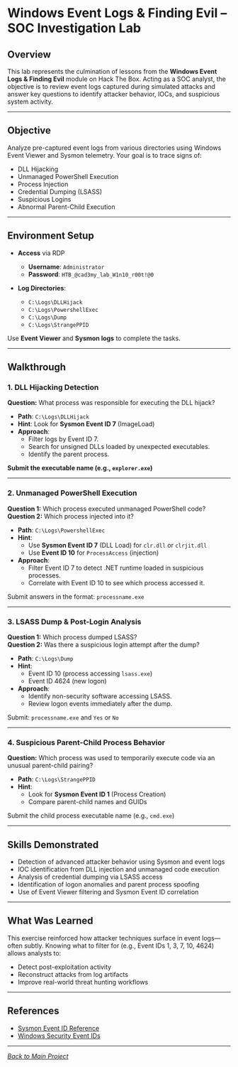 # Windows Event Logs & Finding Evil – SOC Investigation Lab

## Overview
This lab represents the culmination of lessons from the **Windows Event Logs & Finding Evil** module on Hack The Box. Acting as a SOC analyst, the objective is to review event logs captured during simulated attacks and answer key questions to identify attacker behavior, IOCs, and suspicious system activity.

---

## Objective
Analyze pre-captured event logs from various directories using Windows Event Viewer and Sysmon telemetry. Your goal is to trace signs of:
- DLL Hijacking
- Unmanaged PowerShell Execution
- Process Injection
- Credential Dumping (LSASS)
- Suspicious Logins
- Abnormal Parent-Child Execution

---

## Environment Setup
- **Access** via RDP  
  - **Username**: `Administrator`  
  - **Password**: `HTB_@cad3my_lab_W1n10_r00t!@0`

- **Log Directories**:  
  - `C:\Logs\DLLHijack`  
  - `C:\Logs\PowershellExec`  
  - `C:\Logs\Dump`  
  - `C:\Logs\StrangePPID`

Use **Event Viewer** and **Sysmon logs** to complete the tasks.

---

## Walkthrough

### 1. DLL Hijacking Detection
**Question:** What process was responsible for executing the DLL hijack?  
- **Path**: `C:\Logs\DLLHijack`
- **Hint**: Look for **Sysmon Event ID 7** (ImageLoad)
- **Approach**:
  - Filter logs by Event ID 7.
  - Search for unsigned DLLs loaded by unexpected executables.
  - Identify the parent process.

**Submit the executable name (e.g., `explorer.exe`)**

---

### 2. Unmanaged PowerShell Execution
**Question 1:** Which process executed unmanaged PowerShell code?  
**Question 2:** Which process injected into it?  
- **Path**: `C:\Logs\PowershellExec`
- **Hint**:
  - Use **Sysmon Event ID 7** (DLL Load) for `clr.dll` or `clrjit.dll`
  - Use **Event ID 10** for `ProcessAccess` (injection)
- **Approach**:
  - Filter Event ID 7 to detect .NET runtime loaded in suspicious processes.
  - Correlate with Event ID 10 to see which process accessed it.

Submit answers in the format: `processname.exe`

---

### 3. LSASS Dump & Post-Login Analysis
**Question 1:** Which process dumped LSASS?  
**Question 2:** Was there a suspicious login attempt after the dump?  
- **Path**: `C:\Logs\Dump`
- **Hint**:
  - Event ID 10 (process accessing `lsass.exe`)
  - Event ID 4624 (new logon)
- **Approach**:
  - Identify non-security software accessing LSASS.
  - Review logon events immediately after the dump.

Submit: `processname.exe` and `Yes` or `No`

---

### 4. Suspicious Parent-Child Process Behavior
**Question:** Which process was used to temporarily execute code via an unusual parent-child pairing?  
- **Path**: `C:\Logs\StrangePPID`
- **Hint**:
  - Look for **Sysmon Event ID 1** (Process Creation)
  - Compare parent-child names and GUIDs

Submit the child process executable name (e.g., `cmd.exe`)

---

## Skills Demonstrated
- Detection of advanced attacker behavior using Sysmon and event logs
- IOC identification from DLL injection and unmanaged code execution
- Analysis of credential dumping via LSASS access
- Identification of logon anomalies and parent process spoofing
- Use of Event Viewer filtering and Sysmon Event ID correlation

---

## What Was Learned
This exercise reinforced how attacker techniques surface in event logs—often subtly. Knowing what to filter for (e.g., Event IDs 1, 3, 7, 10, 4624) allows analysts to:
- Detect post-exploitation activity
- Reconstruct attacks from log artifacts
- Improve real-world threat hunting workflows

---

## References
- [Sysmon Event ID Reference](https://learn.microsoft.com/en-us/sysinternals/downloads/sysmon)
- [Windows Security Event IDs](https://learn.microsoft.com/en-us/windows/security/threat-protection/auditing/basic-audit-events)
  
---

*[Back to Main Project](../README.md)*
